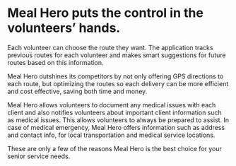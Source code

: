 Meal Hero puts the control in the volunteers’ hands. 
=====================================================
Each volunteer can choose the route they want. The application tracks previous routes for each volunteer and makes smart suggestions for future routes based on this information. 

Meal Hero outshines its competitors by not only offering GPS directions to each route, but optimizing the routes so each delivery can be more efficient and cost effective, saving both time and money. 

Meal Hero allows volunteers to document any medical issues with each client and also notifies volunteers about important client information such as medical issues. 
This allows volunteers to always be prepared to assist. In case of medical emergency, Meal Hero offers information such as address and contact info, for local transportation and medical service locations.


These are only a few of the reasons Meal Hero is the best choice for your senior service needs. 

